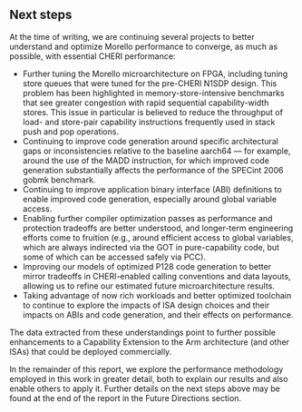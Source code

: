 ## Next steps

At the time of writing, we are continuing several projects to better
understand and optimize Morello performance to converge, as much as possible,
with essential CHERI performance:

* Further tuning the Morello microarchitecture on FPGA, including tuning store
  queues that were tuned for the pre-CHERI N1SDP design.
  This problem has been highlighted in memory-store-intensive benchmarks that
  see greater congestion with rapid sequential capability-width stores.
  This issue in particular is believed to reduce the throughput of load- and
  store-pair capability instructions frequently used in stack push and pop
  operations.
* Continuing to improve code generation around specific architectural gaps or
  inconsistencies relative to the baseline aarch64 &mdash; for example, around
  the use of the MADD instruction, for which improved code generation
  substantially affects the performance of the SPECint 2006 gobmk benchmark.
* Continuing to improve application binary interface (ABI) definitions to
  enable improved code generation, especially around global variable access.
* Enabling further compiler optimization passes as performance and protection
  tradeoffs are better understood, and longer-term engineering efforts come to
  fruition (e.g., around efficient access to global variables, which are
  always indirected via the GOT in pure-capability code, but some of which can
  be accessed safely via PCC).
* Improving our models of optimized P128 code generation to better mirror
  tradeoffs in CHERI-enabled calling conventions and data layouts, allowing us
  to refine our estimated future microarchitecture results.
* Taking advantage of now rich workloads and better optimized toolchain to
  continue to explore the impacts of ISA design choices and their impacts on
  ABIs and code generation, and their effects on performance.

The data extracted from these understandings point to further possible
enhancements to a Capability Extension to the Arm architecture (and other
ISAs) that could be deployed commercially.

In the remainder of this report, we explore the performance methodology
employed in this work in greater detail, both to explain our results and also
enable others to apply it.
Further details on the next steps above may be found at the end of the report
in the Future Directions section.
